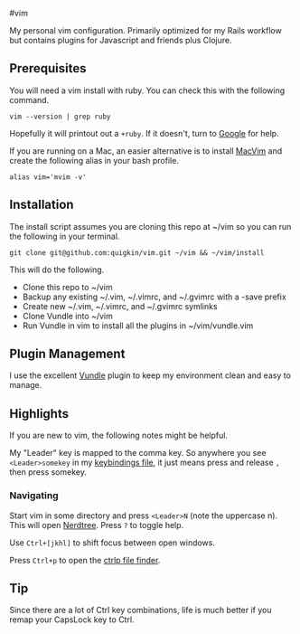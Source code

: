 #vim

My personal vim configuration. Primarily optimized for my Rails workflow but contains plugins for Javascript and friends plus Clojure.

## Prerequisites

You will need a vim install with ruby. You can check this with the following command.

    vim --version | grep ruby

Hopefully it will printout out a `+ruby`. If it doesn't, turn to [Google](https://www.google.com/search?q=how+to+install+vim+with+ruby) for help.

If you are running on a Mac, an easier alternative is to install [MacVim](https://code.google.com/p/macvim/) and create the following alias in your bash profile.

    alias vim='mvim -v'

## Installation

The install script assumes you are cloning this repo at ~/vim so you can run the following in your terminal.

    git clone git@github.com:quigkin/vim.git ~/vim && ~/vim/install

This will do the following.

* Clone this repo to ~/vim
* Backup any existing ~/.vim, ~/.vimrc, and ~/.gvimrc with a -save prefix
* Create new ~/.vim, ~/.vimrc, and ~/.gvimrc symlinks
* Clone Vundle into ~/vim
* Run Vundle in vim to install all the plugins in ~/vim/vundle.vim

## Plugin Management

I use the excellent [Vundle](https://github.com/gmarik/Vundle.vim) plugin to keep my environment clean and easy to manage.

## Highlights

If you are new to vim, the following notes might be helpful. 

My "Leader" key is mapped to the comma key. So anywhere you see `<Leader>somekey` in my [keybindings file](https://github.com/quigkin/vim/blob/master/keybindings.vim), it just means press and release `,` then press somekey.

### Navigating

Start vim in some directory and press `<Leader>N` (note the uppercase n). This will open [Nerdtree](https://github.com/scrooloose/nerdtree). Press `?` to toggle help.

Use `Ctrl+[jkhl]` to shift focus between open windows.

Press `Ctrl+p` to open the [ctrlp file finder](https://github.com/kien/ctrlp.vim).


## Tip

Since there are a lot of Ctrl key combinations, life is much better if you remap your CapsLock key to Ctrl.

